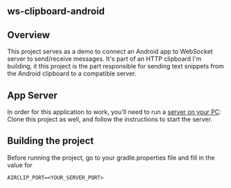 ## ws-clipboard-android
## Overview
This project serves as a demo to connect an Android app to WebSocket server to send/receive messages. 
It's part of an HTTP clipboard I'm building, it this project is the part responsible for sending text
snippets from the Android clipboard to a compatible server.

## App Server
In order for this application to work, you'll need to run a [server on your PC](https://github.com/chuks008/ws-clipboard-server):
Clone this project as well, and follow the instructions to start the server.

## Building the project
Before running the project, go to your gradle.properties file and fill in the value for
```aidl
AIRCLIP_PORT=<YOUR_SERVER_PORT>
```
